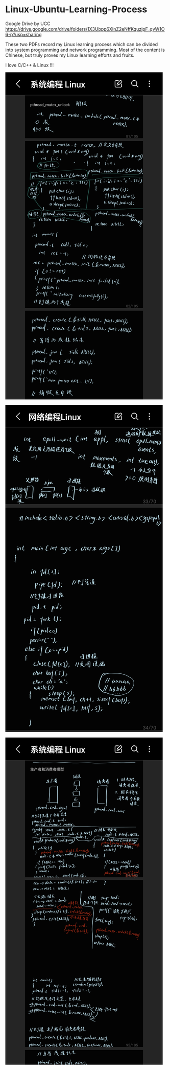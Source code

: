# Linux-Ubuntu-Learning-Process

Google Drive by UCC
https://drive.google.com/drive/folders/1X3Ubpp6XInZ2eNffKquzipF_qvW1O6-p?usp=sharing

These two PDFs record my Linux learning process which can be divided into system programming and network programming.
Most of the content is Chinese, but truly proves my Linux learning efforts and fruits.

I love C/C++ & Linux !!! 

![image](https://github.com/XuanWenX/Linux-Ubuntu-Learning-Process/blob/main/Linux1.jpg)

![image](https://github.com/XuanWenX/Linux-Ubuntu-Learning-Process/blob/main/Linux2.jpg)

![image](https://github.com/XuanWenX/Linux-Ubuntu-Learning-Process/blob/main/Linux3.jpg)
